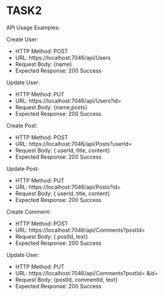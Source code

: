 # TASK2

API Usage Examples:

  Create User:
  - HTTP Method: POST
  - URL: https://localhost:7046/api/Users
  - Request Body: {name}
  - Expected Response: 200 Success
  
  Update User:
  - HTTP Method: PUT
  - URL: https://localhost:7046/api/Users?id=
  - Request Body: {name,posts}
  - Expected Response: 200 Success

  Create Post:
  - HTTP Method: POST
  - URL: https://localhost:7046/api/Posts?userId=
  - Request Body: { userId, title, content}
  - Expected Response: 200 Success

  Update Post:
  - HTTP Method: PUT
  - URL: https://localhost:7046/api/Posts?id=
  - Request Body: { userId, title, content}
  - Expected Response: 200 Success

  Create Comment:
  - HTTP Method: POST
  - URL: https://localhost:7046/api/Comments?postId=
  - Request Body: { postId, text}
  - Expected Response: 200 Success

  Update User:
  - HTTP Method: PUT
  - URL: https://localhost:7046/api/Comments?postId= &id=
  - Request Body: {postId, commentId, text}
  - Expected Response: 200 Success
